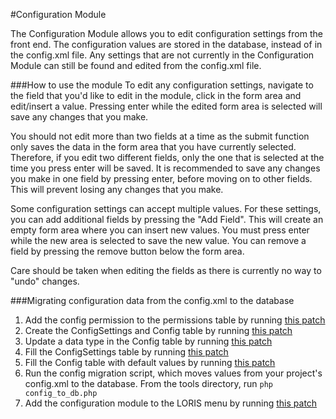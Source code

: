 #Configuration Module

The Configuration Module allows you to edit configuration settings from the front end. The configuration values are stored in the database, instead of in the config.xml file. Any settings that are not currently in the Configuration Module can still be found and edited from the config.xml file.

###How to use the module
To edit any configuration settings, navigate to the field that you'd like to edit in the module, click in the form area and edit/insert a value. Pressing enter while the edited form area is selected will save any changes that you make.

You should not edit more than two fields at a time as the submit function only saves the data in the form area that you have currently selected. Therefore, if you edit two different fields, only the one that is selected at the time you press enter will be saved. It is recommended to save any changes you make in one field by pressing enter, before moving on to other fields. This will prevent losing any changes that you make.

Some configuration settings can accept multiple values. For these settings, you can add additional fields by pressing the "Add Field". This will create an empty form area where you can insert new values. You must press enter while the new area is selected to save the new value. You can remove a field by pressing the remove button below the form area.

Care should be taken when editing the fields as there is currently no way to "undo" changes.

###Migrating configuration data from the config.xml to the database
1. Add the config permission to the permissions table by running [this patch](https://github.com/aces/Loris-Trunk/blob/master/SQL/2014-08-20-Config_Permissions.sql)
2. Create the ConfigSettings and Config table by running [this patch](https://github.com/aces/Loris-Trunk/blob/master/SQL/2014-08-29-ConfigSettings.sql)
3. Update a data type in the Config table by running [this patch](https://github.com/aces/Loris/blob/master/SQL/2014-09-24-Config_Value_Datatype.sql)
4. Fill the ConfigSettings table by running [this patch](https://github.com/aces/Loris-Trunk/blob/master/SQL/2014-09-25-ConfigToDB.sql)
5. Fill the Config table with default values by running [this patch](https://github.com/aces/Loris-Trunk/blob/master/SQL/2014-09-26-DefaultConfig.sql)
6. Run the config migration script, which moves values from your project's config.xml to the database. From the tools directory, run `php config_to_db.php`
7. Add the configuration module to the LORIS menu by running [this patch](https://github.com/aces/Loris-Trunk/blob/master/SQL/2014-10-02-ConfigMenu.sql)
